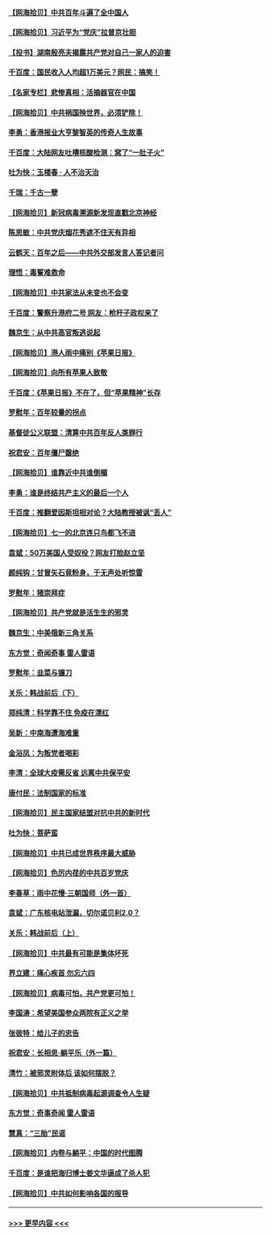 #### [【网海拾贝】中共百年斗遍了全中国人](../pages/nsc993/n13060020.md?t=07020802) 
#### [【网海拾贝】习近平为“党庆”拉普京壮胆](../pages/nsc993/n13057781.md?t=07020802) 
#### [【投书】湖南殷亮夫揭露共产党对自己一家人的迫害](../pages/nsc993/n13057744.md?t=07020802) 
#### [千百度：国民收入人均超1万美元？网民：搞笑！](../pages/nsc993/n13057692.md?t=07020802) 
#### [【名家专栏】悲惨真相：活摘器官在中国](../pages/nsc993/n13056611.md?t=07020802) 
#### [【网海拾贝】中共祸国殃世界，必须铲除！](../pages/nsc993/n13056011.md?t=07020802) 
#### [李勇：香港报业大亨黎智英的传奇人生故事](../pages/nsc993/n13055258.md?t=07020802) 
#### [千百度：大陆网友吐槽核酸检测：窝了“一肚子火”](../pages/nsc993/n13055194.md?t=07020802) 
#### [吐为快：玉楼春 · 人不治天治](../pages/nsc993/n13054028.md?t=07020802) 
#### [千瑞：千古一孽](../pages/nsc993/n13054016.md?t=07020802) 
#### [【网海拾贝】新冠病毒溯源新发现直戳北京神经](../pages/nsc993/n13052425.md?t=07020802) 
#### [陈思敏：中共党庆烟花秀遮不住天有异相](../pages/nsc993/n13052020.md?t=07020802) 
#### [云鹤天：百年之后——中共外交部发言人答记者问](../pages/nsc993/n13051604.md?t=07020802) 
#### [理悟：毒誓难救命](../pages/nsc993/n13051601.md?t=07020802) 
#### [【网海拾贝】中共家法从未变也不会变](../pages/nsc993/n13050366.md?t=07020802) 
#### [千百度：警察升港府二号 网友：枪杆子政权来了](../pages/nsc993/n13050261.md?t=07020802) 
#### [魏京生：从中共高官叛逃说起](../pages/nsc993/n13048997.md?t=07020802) 
#### [【网海拾贝】港人雨中痛别《苹果日报》](../pages/nsc993/n13048941.md?t=07020802) 
#### [【网海拾贝】向所有苹果人致敬](../pages/nsc993/n13046795.md?t=07020802) 
#### [千百度：《苹果日报》不在了，但“苹果精神”长存](../pages/nsc993/n13046703.md?t=07020802) 
#### [罗慰年：百年较量的拐点](../pages/nsc993/n13046542.md?t=07020802) 
#### [基督徒公义联盟：清算中共百年反人类罪行](../pages/nsc993/n13046499.md?t=07020802) 
#### [祝君安：百年僵尸罄绝](../pages/nsc993/n13045595.md?t=07020802) 
#### [【网海拾贝】谁靠近中共谁倒楣](../pages/nsc993/n13044667.md?t=07020802) 
#### [李勇：谁是终结共产主义的最后一个人](../pages/nsc993/n13044397.md?t=07020802) 
#### [千百度：推翻爱因斯坦相对论？大陆教授被讽“丢人”](../pages/nsc993/n13043908.md?t=07020802) 
#### [【网海拾贝】七一的北京连只鸟都飞不进](../pages/nsc993/n13041377.md?t=07020802) 
#### [袁斌：50万美国人受奴役？网友打脸赵立坚](../pages/nsc993/n13041330.md?t=07020802) 
#### [颜纯钩：甘冒矢石竟粉身，于无声处听惊雷](../pages/nsc993/n13041140.md?t=07020802) 
#### [罗慰年：猪崇拜症](../pages/nsc993/n13041071.md?t=07020802) 
#### [【网海拾贝】共产党就是活生生的邪灵](../pages/nsc993/n13036627.md?t=07020802) 
#### [魏京生：中美俄新三角关系](../pages/nsc993/n13035986.md?t=07020802) 
#### [东方觉：奇闻奇事 雷人雷语](../pages/nsc993/n13035878.md?t=07020802) 
#### [罗慰年：韭菜与镰刀](../pages/nsc993/n13034374.md?t=07020802) 
#### [关乐：韩战前后（下）](../pages/nsc993/n13034113.md?t=07020802) 
#### [郑纯清：科学靠不住 免疫在漂红](../pages/nsc993/n13034093.md?t=07020802) 
#### [吴新：中南海遭海难重](../pages/nsc993/n13034084.md?t=07020802) 
#### [金浴凤：为叛党者喝彩](../pages/nsc993/n13034058.md?t=07020802) 
#### [李清：全球大疫需反省 远离中共保平安](../pages/nsc993/n13033784.md?t=07020802) 
#### [唐付民：法制国家的标准](../pages/nsc993/n13032944.md?t=07020802) 
#### [【网海拾贝】民主国家结盟对抗中共的新时代](../pages/nsc993/n13031717.md?t=07020802) 
#### [吐为快：菩萨蛮](../pages/nsc993/n13030033.md?t=07020802) 
#### [【网海拾贝】中共已成世界秩序最大威胁](../pages/nsc993/n13028138.md?t=07020802) 
#### [【网海拾贝】色厉内荏的中共百岁党庆](../pages/nsc993/n13025582.md?t=07020802) 
#### [李春草：雨中花慢‧三朝国师（外一首）](../pages/nsc993/n13025567.md?t=07020802) 
#### [袁斌：广东核电站泄漏，切尔诺贝利2.0？](../pages/nsc993/n13025475.md?t=07020802) 
#### [关乐：韩战前后（上）](../pages/nsc993/n13025387.md?t=07020802) 
#### [【网海拾贝】中共最有可能是集体坏死](../pages/nsc993/n13023101.md?t=07020802) 
#### [界立建：痛心疾首 勿忘六四](../pages/nsc993/n13022339.md?t=07020802) 
#### [【网海拾贝】病毒可怕，共产党更可怕！](../pages/nsc993/n13020728.md?t=07020802) 
#### [李国涛：希望美国参众两院有正义之举](../pages/nsc993/n13020674.md?t=07020802) 
#### [张彼特：给儿子的忠告](../pages/nsc993/n13018934.md?t=07020802) 
#### [祝君安：长相思‧躺平乐（外一篇）](../pages/nsc993/n13018923.md?t=07020802) 
#### [清竹：被邪灵附体后 该如何摆脱？](../pages/nsc993/n13018877.md?t=07020802) 
#### [【网海拾贝】中共抵制病毒起源调查令人生疑](../pages/nsc993/n13017785.md?t=07020802) 
#### [东方觉：奇事奇闻 雷人雷语](../pages/nsc993/n13017577.md?t=07020802) 
#### [慧真：“三胎”民谣](../pages/nsc993/n13017394.md?t=07020802) 
#### [【网海拾贝】内卷与躺平：中国的时代图腾](../pages/nsc993/n13016128.md?t=07020802) 
#### [千百度：是谁把海归博士姜文华逼成了杀人犯](../pages/nsc993/n13015218.md?t=07020802) 
#### [【网海拾贝】中共如何影响各国的报导](../pages/nsc993/n13012599.md?t=07020802) 

----
#### [ >>> 更早内容 <<< ](../indexes/nsc993-earlier.md)
